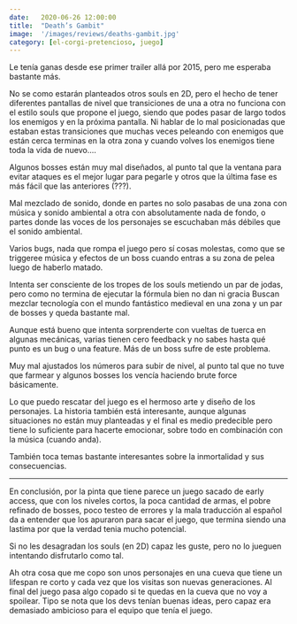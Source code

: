 ```yaml
---
date:   2020-06-26 12:00:00
title:  "Death’s Gambit"
image:  '/images/reviews/deaths-gambit.jpg'
category: [el-corgi-pretencioso, juego]
---
```

Le tenía ganas desde ese primer trailer allá por 2015, pero me esperaba bastante más.

No se como estarán planteados otros souls en 2D, pero el hecho de tener diferentes pantallas de nivel que transiciones de una a otra no funciona con el estilo souls que propone el juego, siendo que podes pasar de largo todos los enemigos y en la próxima pantalla. Ni hablar de lo mal posicionadas que estaban estas transiciones que muchas veces peleando con enemigos que están cerca terminas en la otra zona y cuando volves los enemigos tiene toda la vida de nuevo....

Algunos bosses están muy mal diseñados, al punto tal que la ventana para evitar ataques es el mejor lugar para pegarle y otros que la última fase es más fácil que las anteriores (???).

Mal mezclado de sonido, donde en partes no solo pasabas de una zona con música y sonido ambiental a otra con absolutamente nada de fondo, o partes donde las voces de los personajes se escuchaban más débiles que el sonido ambiental.

Varios bugs, nada que rompa el juego pero sí cosas molestas, como que se triggeree música y efectos de un boss cuando entras a su zona de pelea luego de haberlo matado.
 
Intenta ser consciente de los tropes de los souls metiendo un par de jodas, pero como no termina de ejecutar la fórmula bien no dan ni gracia
Buscan mezclar tecnología con el mundo fantástico medieval en una zona y un par de bosses y queda bastante mal.

Aunque está bueno que intenta sorprenderte con vueltas de tuerca en algunas mecánicas, varias tienen cero feedback y no sabes hasta qué punto es un bug o una feature. Más de un boss sufre de este problema.

Muy mal ajustados los números para subir de nivel, al punto tal que no tuve que farmear y algunos bosses los vencía haciendo brute force básicamente.

Lo que puedo rescatar del juego es el hermoso arte y diseño de los personajes. La historia también está interesante, aunque algunas situaciones no están muy planteadas y el final es medio predecible pero tiene lo suficiente para hacerte emocionar, sobre todo en combinación con la música (cuando anda).

También toca temas bastante interesantes sobre la inmortalidad y sus consecuencias.

<hr>

En conclusión, por la pinta que tiene parece un juego sacado de early access, que con los niveles cortos, la poca cantidad de armas, el pobre refinado de bosses, poco testeo de errores y la mala traducción al español da a entender que los apuraron para sacar el juego, que termina siendo una lastima por que la verdad tenia mucho potencial.

Si no les desagradan los souls (en 2D) capaz les guste, pero no lo jueguen intentando disfrutarlo como tal.
 
Ah otra cosa que me copo son unos personajes en una cueva que tiene un lifespan re corto y cada vez que los visitas son nuevas generaciones. Al final del juego pasa algo copado si te quedas en la cueva que no voy a spoilear.
Tipo se nota que los devs tenían buenas ideas, pero capaz era demasiado ambicioso para el equipo que tenía el juego.
